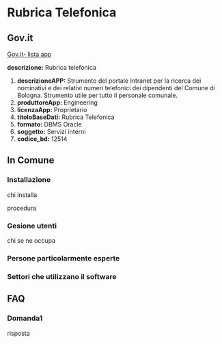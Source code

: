 # Rubrica Telefonica

## Gov.it

[Gov.it- lista app](http://basidati.agid.gov.it/catalogo/amm?code=c_a944)

**descrizione:** Rubrica telefonica

1. **descrizioneAPP:** Strumento del portale Intranet per la ricerca dei nominativi e dei relativi numeri telefonici dei dipendenti del Comune di Bologna. Strumento utile per tutto il personale comunale.
2. **produttoreApp:** Engineering
3. **licenzaApp:** Proprietario
4. **titoloBaseDati:** Rubrica Telefonica
5. **formato:** DBMS Oracle
6. **soggetto:** Servizi interni
7. **codice_bd:** 12514

## In Comune

### Installazione

chi installa

procedura

### Gesione utenti

chi se ne occupa

### Persone particolarmente esperte

### Settori che utilizzano il software

## FAQ

### Domanda1

risposta
